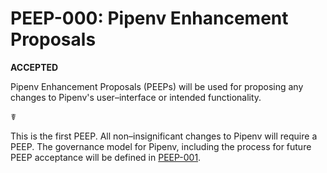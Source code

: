 # PEEP-000: Pipenv Enhancement Proposals

**ACCEPTED**

Pipenv Enhancement Proposals (PEEPs) will be used for proposing any changes to Pipenv's user–interface or intended functionality.

☤

This is the first PEEP. All non–insignificant changes to Pipenv will require a PEEP. The governance model for Pipenv, including the process for future PEEP acceptance will be defined in [PEEP-001](https://github.com/pypa/pipenv/blob/master/peeps/PEEP-001.md).
